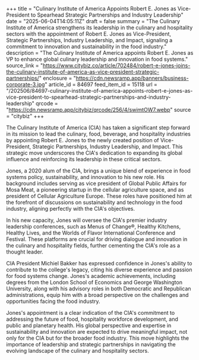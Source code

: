 +++
title = "Culinary Institute of America Appoints Robert E. Jones as Vice-President to Spearhead Strategic Partnerships and Industry Leadership"
date = "2025-06-04T14:05:11Z"
draft = false
summary = "The Culinary Institute of America strengthens its leadership in the culinary and hospitality sectors with the appointment of Robert E. Jones as Vice-President, Strategic Partnerships, Industry Leadership, and Impact, signaling a commitment to innovation and sustainability in the food industry."
description = "The Culinary Institute of America appoints Robert E. Jones as VP to enhance global culinary leadership and innovation in food systems."
source_link = "https://www.citybiz.co/article/702484/robert-e-jones-joins-the-culinary-institute-of-america-as-vice-president-strategic-partnerships/"
enclosure = "https://cdn.newsramp.app/banners/business-corporate-3.jpg"
article_id = 84697
feed_item_id = 15118
url = "/202506/84697-culinary-institute-of-america-appoints-robert-e-jones-as-vice-president-to-spearhead-strategic-partnerships-and-industry-leadership"
qrcode = "https://cdn.newsramp.app/citybiz/qrcode/256/4/swimtOW7.webp"
source = "citybiz"
+++

<p>The Culinary Institute of America (CIA) has taken a significant step forward in its mission to lead the culinary, food, beverage, and hospitality industries by appointing Robert E. Jones to the newly created position of Vice-President, Strategic Partnerships, Industry Leadership, and Impact. This strategic move underscores the CIA's dedication to expanding its global influence and reinforcing its leadership in these critical sectors.</p><p>Jones, a 2020 alum of the CIA, brings a unique blend of experience in food systems policy, sustainability, and innovation to his new role. His background includes serving as vice president of Global Public Affairs for Mosa Meat, a pioneering startup in the cellular agriculture space, and as president of Cellular Agriculture Europe. These roles have positioned him at the forefront of discussions on sustainability and technology in the food industry, aligning perfectly with the CIA's objectives.</p><p>In his new capacity, Jones will oversee the CIA's premier industry leadership conferences, such as Menus of Change®, Healthy Kitchens, Healthy Lives, and the Worlds of Flavor International Conference and Festival. These platforms are crucial for driving dialogue and innovation in the culinary and hospitality fields, further cementing the CIA's role as a thought leader.</p><p>CIA President Michiel Bakker has expressed confidence in Jones's ability to contribute to the college's legacy, citing his diverse experience and passion for food systems change. Jones's academic achievements, including degrees from the London School of Economics and George Washington University, along with his advisory roles in both Democratic and Republican administrations, equip him with a broad perspective on the challenges and opportunities facing the food industry.</p><p>Jones's appointment is a clear indication of the CIA's commitment to addressing the future of food, hospitality workforce development, and public and planetary health. His global perspective and expertise in sustainability and innovation are expected to drive meaningful impact, not only for the CIA but for the broader food industry. This move highlights the importance of leadership and strategic partnerships in navigating the evolving landscape of the culinary and hospitality sectors.</p>